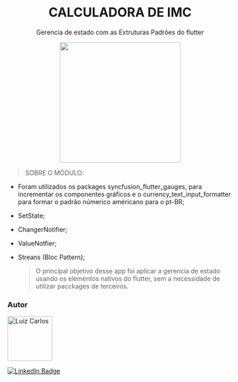 <h1 align="center"> CALCULADORA DE IMC</h1>

<p align="center"> Gerencia de estado com as Extruturas Padrões do flutter</p>

<p align="center">
<img width="" height="270" src="assets/images/CalcularImc.gif"/>
</p>


 > SOBRE O MÓDULO:
- Foram utilizados os packages syncfusion_flutter_gauges, para incrementar os componentes gráficos e o currency_text_input_formatter para formar o padrão númerico américano para o pt-BR;
- SetState;
- ChangerNotifier;
- ValueNotfier;
- Streans (Bloc Pattern);


    > O principal objetivo desse app foi aplicar a gerencia de estado usando os elementos nativos do flutter, sem a necessidade de utilizar pacckages de terceiros.



### Autor

<img alt="Luiz Carlos" title="Luiz Carlos" src="https://avatars.githubusercontent.com/u/29442285?s=96&v=4" height="100" width="100" />

[![LinkedIn Badge](https://img.shields.io/badge/-LUIZ_CARLOS-blue?style=flat-square&logo=Linkedin&logoColor=white&link=https://www.linkedin.com/in/luizzlcs/)](https://www.linkedin.com/in/luizzlcs/)
